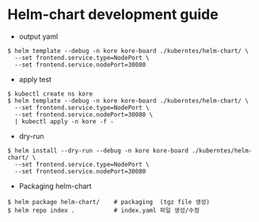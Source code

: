 # Helm-chart development guide

* output yaml

```
$ helm template --debug -n kore kore-board ./kuberntes/helm-chart/ \
  --set frontend.service.type=NodePort \
  --set frontend.service.nodePort=30080
```

* apply test

```
$ kubectl create ns kore
$ helm template --debug -n kore kore-board ./kuberntes/helm-chart/ \
  --set frontend.service.type=NodePort \
  --set frontend.service.nodePort=30080 \
  | kubectl apply -n kore -f -
```


* dry-run

```
$ helm install --dry-run --debug -n kore kore-board ./kuberntes/helm-chart/ \
  --set frontend.service.type=NodePort \
  --set frontend.service.nodePort=30080
```



* Packaging helm-chart

```
$ helm package helm-chart/    # packaging  (tgz file 생성)
$ helm repo index .           # index.yaml 파일 생성/수정
```
